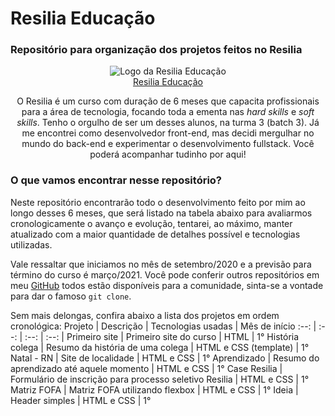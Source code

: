 # Resilia Educação
### Repositório para organização dos projetos feitos no Resilia
<p align="center">
  <img src="https://media-exp1.licdn.com/dms/image/C4D0BAQHC76B0ml-3Lw/company-logo_200_200/0?e=2159024400&v=beta&t=E5tI2qFqdeLDSvteJqwG0MycGc8JKcWYLGGNZ7nVdr4" alt="Logo da Resilia Educação">
  <br><span><a href="https://www.resilia.work/">Resilia Educação</a></span>
</p>
<p align="center">
  O Resilia é um curso com duração de 6 meses que capacita profissionais para a área de tecnologia, focando toda a ementa nas <em>hard skills</em> e <em>soft skills</em>. Tenho o
  orgulho de ser um desses alunos, na turma 3 (batch 3). Já me encontrei como desenvolvedor front-end, mas decidi mergulhar no mundo do back-end e experimentar o desenvolvimento 
  fullstack. Você poderá acompanhar tudinho por aqui!
 </p>
 
 ### O que vamos encontrar nesse repositório?
 Neste repositório encontrarão todo o desenvolvimento feito por mim ao longo desses 6 meses, que será listado na tabela abaixo para avaliarmos cronologicamente o avanço e evolução,
 tentarei, ao máximo, manter atualizado com a maior quantidade de detalhes possível e tecnologias utilizadas.
 
 Vale ressaltar que iniciamos no mês de setembro/2020 e a previsão para término do curso é março/2021. Você pode conferir outros repositórios em meu [GitHub](https://github.com/allankildare?tab=repositories)
 todos estão disponíveis para a comunidade, sinta-se a vontade para dar o famoso <code>git clone</code>.
 
 Sem mais delongas, confira abaixo a lista dos projetos em ordem cronológica:
 Projeto | Descrição | Tecnologias usadas | Mês de início
 :--: | :--: | :--: | :--: |
 Primeiro site | Primeiro site do curso | HTML | 1° 
 História colega | Resumo da história de uma colega | HTML e CSS (template) | 1°
 Natal - RN | Site de localidade | HTML e CSS | 1° 
 Aprendizado | Resumo do aprendizado até aquele momento | HTML e CSS | 1°
Case Resilia | Formulário de inscrição para processo seletivo Resilia | HTML e CSS | 1°
Matriz FOFA | Matriz FOFA utilizando flexbox | HTML e CSS | 1°
Ideia | Header simples | HTML e CSS | 1°
